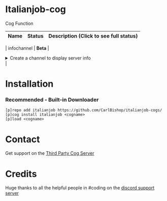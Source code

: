 # Italianjob-cog

Cog Function

| Name | Status | Description (Click to see full status)
| --- | --- | --- |

| infochannel | **Beta** | <details><summary>Create a channel to display server info</summary>Due to rate limits, this does not update as often as it once did</details> |

# Installation
### Recommended - Built-in Downloader
```
[p]repo add italianjob https://github.com/CarlBishop/italianjob-cogs/
[p]cog install italianjob <cogname>
[p]load <cogname>
```

# Contact
Get support on the [Third Party Cog Server](https://discord.gg/GET4DVk)

# Credits

Huge thanks to all the helpful people in #coding on the [discord support server](https://discord.gg/red)
